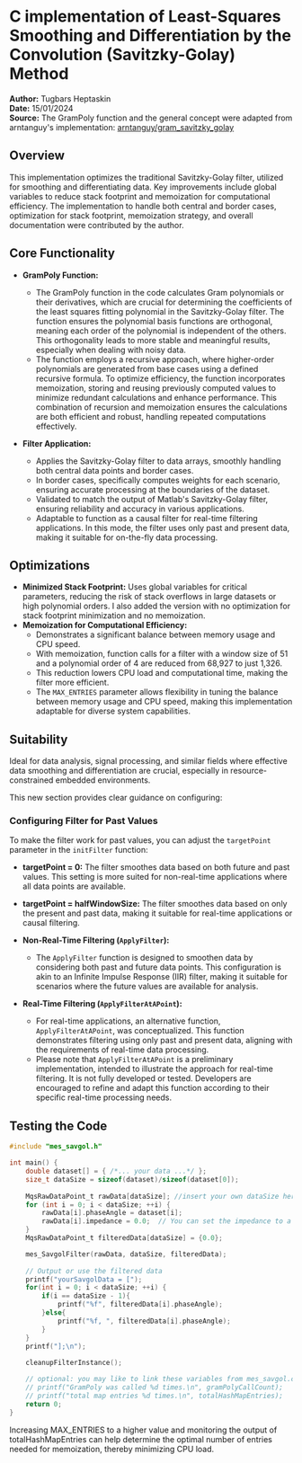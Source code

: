 # C implementation of Least-Squares Smoothing and Differentiation by the Convolution (Savitzky-Golay) Method

**Author:** Tugbars Heptaskin  
**Date:** 15/01/2024  
**Source:** The GramPoly function and the general concept were adapted from arntanguy's implementation: [arntanguy/gram_savitzky_golay](https://github.com/arntanguy/gram_savitzky_golay/tree/master)

## Overview
This implementation optimizes the traditional Savitzky-Golay filter, utilized for smoothing and differentiating data. Key improvements include global variables to reduce stack footprint and memoization for computational efficiency. The implementation to handle both central and border cases, optimization for stack footprint, memoization strategy, and overall documentation were contributed by the author.

## Core Functionality

- **GramPoly Function:** 
  - The GramPoly function in the code calculates Gram polynomials or their derivatives, which are crucial for determining the coefficients of the least squares fitting polynomial in the Savitzky-Golay filter. The function ensures the polynomial basis functions are orthogonal, meaning each order of the polynomial is independent of the others. This orthogonality 
  leads to more stable and meaningful results, especially when dealing with noisy data.
  - The function employs a recursive approach, where higher-order polynomials are generated from base cases using a defined recursive formula. To optimize efficiency, the function incorporates memoization, storing and reusing previously computed values to minimize redundant calculations and enhance performance. This combination of recursion and memoization ensures 
  the calculations are both efficient and robust, handling repeated computations effectively.

- **Filter Application:**
  - Applies the Savitzky-Golay filter to data arrays, smoothly handling both central data points and border cases.
  - In border cases, specifically computes weights for each scenario, ensuring accurate processing at the boundaries of the dataset.
  - Validated to match the output of Matlab's Savitzky-Golay filter, ensuring reliability and accuracy in various applications.
  - Adaptable to function as a causal filter for real-time filtering applications. In this mode, the filter uses only past and present data, making it suitable for on-the-fly data processing.

## Optimizations
- **Minimized Stack Footprint:** Uses global variables for critical parameters, reducing the risk of stack overflows in large datasets or high polynomial orders. I also added the version with no optimization for stack footprint minimization and no memoization.
- **Memoization for Computational Efficiency:**
  - Demonstrates a significant balance between memory usage and CPU speed.
  - With memoization, function calls for a filter with a window size of 51 and a polynomial order of 4 are reduced from 68,927 to just 1,326.
  - This reduction lowers CPU load and computational time, making the filter more efficient.
  - The `MAX_ENTRIES` parameter allows flexibility in tuning the balance between memory usage and CPU speed, making this implementation adaptable for diverse system capabilities.

## Suitability
Ideal for data analysis, signal processing, and similar fields where effective data smoothing and differentiation are crucial, especially in resource-constrained embedded environments.

This new section provides clear guidance on configuring: 

### Configuring Filter for Past Values
To make the filter work for past values, you can adjust the `targetPoint` parameter in the `initFilter` function:

- **targetPoint = 0:** The filter smoothes data based on both future and past values. This setting is more suited for non-real-time applications where all data points are available.
- **targetPoint = halfWindowSize:** The filter smoothes data based on only the present and past data, making it suitable for real-time applications or causal filtering.

- **Non-Real-Time Filtering (`ApplyFilter`):**
  - The `ApplyFilter` function is designed to smoothen data by considering both past and future data points. This configuration is akin to an Infinite Impulse Response (IIR) filter, making it suitable for scenarios where the future values are available for analysis.
  
- **Real-Time Filtering (`ApplyFilterAtAPoint`):**
  - For real-time applications, an alternative function, `ApplyFilterAtAPoint`, was conceptualized. This function demonstrates filtering using only past and present data, aligning with the requirements of real-time data processing.
  - Please note that `ApplyFilterAtAPoint` is a preliminary implementation, intended to illustrate the approach for real-time filtering. It is not fully developed or tested. Developers are encouraged to refine and adapt this function according to their specific real-time processing needs.

## Testing the Code

```c
#include "mes_savgol.h"

int main() {
    double dataset[] = { /*... your data ...*/ };
    size_t dataSize = sizeof(dataset)/sizeof(dataset[0]);
    
    MqsRawDataPoint_t rawData[dataSize]; //insert your own dataSize here. 
    for (int i = 0; i < dataSize; ++i) {
        rawData[i].phaseAngle = dataset[i];
        rawData[i].impedance = 0.0;  // You can set the impedance to a default value
    }
    MqsRawDataPoint_t filteredData[dataSize] = {0.0};

    mes_SavgolFilter(rawData, dataSize, filteredData);
    
    // Output or use the filtered data
    printf("yourSavgolData = [");
    for(int i = 0; i < dataSize; ++i) {
        if(i == dataSize - 1){
            printf("%f", filteredData[i].phaseAngle);
        }else{
            printf("%f, ", filteredData[i].phaseAngle);
        }
    }
    printf("];\n");
    
    cleanupFilterInstance();

    // optional: you may like to link these variables from mes_savgol.c for efficiency min maxing purposes. 
    // printf("GramPoly was called %d times.\n", gramPolyCallCount);
    // printf("total map entries %d times.\n", totalHashMapEntries);
    return 0;
}

```
Increasing MAX_ENTRIES to a higher value and monitoring the output of totalHashMapEntries can help determine the optimal number of entries needed for memoization, thereby minimizing CPU load. 


